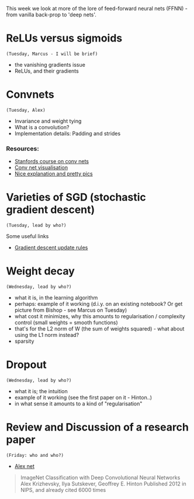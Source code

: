 This week we look at more of the lore of feed-forward neural nets (FFNN) - from vanilla back-prop to 'deep nets'.


# ReLUs versus sigmoids
`(Tuesday, Marcus - I will be brief)`
* the vanishing gradients issue
* ReLUs, and their gradients

# Convnets
`(Tuesday, Alex)`
* Invariance and weight tying
* What is a convolution?
* Implementation details: Padding and strides

### Resources:

* [Stanfords course on conv nets](http://cs231n.stanford.edu/)
* [Conv net visualisation](http://scs.ryerson.ca/~aharley/vis/conv/)
* [Nice explanation and pretty pics](http://colah.github.io/posts/2014-07-Conv-Nets-Modular/)


# Varieties of SGD (stochastic gradient descent) 
`(Tuesday, lead by who?)`

Some useful links
* [Gradient descent update rules](http://sebastianruder.com/optimizing-gradient-descent/)


# Weight decay
`(Wednesday, lead by who?)`

* what it is, in the learning algorithm
* perhaps: example of it working (d.i.y. on an existing notebook? Or get picture from Bishop - see Marcus on Tuesday)
* what cost it minimizes, why this amounts to regularisation / complexity control (small weights = smooth functions)
* that's for the L2 norm of W (the sum of weights squared) - what about using the L1 norm instead?
* sparsity

# Dropout
`(Wednesday, lead by who?)`

* what it is; the intuition
* example of it working (see the first paper on it - Hinton..)
* in what sense it amounts to a kind of "regularisation"


# Review and Discussion of a research paper
`(Friday: who and who?)`

* [Alex net](https://papers.nips.cc/paper/4824-imagenet-classification-with-deep-convolutional-neural-networks.pdf)

 > ImageNet Classification with Deep Convolutional Neural Networks
 > Alex Krizhevsky, Ilya Sutskever, Geoffrey E. Hinton
 > Published 2012 in NIPS, and already cited 6000 times
